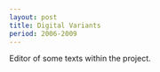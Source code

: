 ```yaml
---
layout: post
title: Digital Variants
period: 2006-2009
---
```

Editor of some texts within the project.
